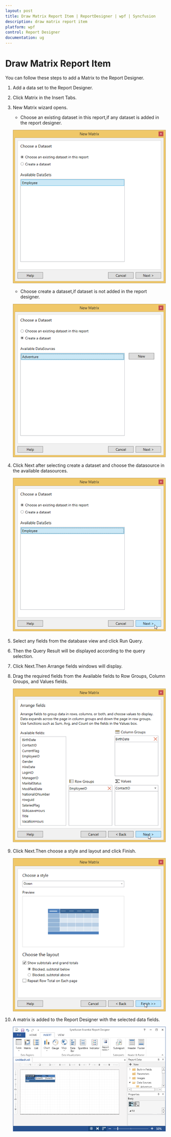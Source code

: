 ```yaml
---
layout: post
title: Draw Matrix Report Item | ReportDesigner | wpf | Syncfusion
description: draw matrix report item
platform: wpf
control: Report Designer
documentation: ug
---
```


# Draw Matrix Report Item

You can follow these steps to add a Matrix to the Report Designer.

1. Add a data set to the Report Designer.

2. Click Matrix in the Insert Tabs.

3. New Matrix wizard opens. 

   * Choose an existing dataset in this report,if any dataset is added in the report designer.
   
   ![](Draw-Matrix-Report-Item_images/Draw-Matrix-Report-Item_img1.png)
   
   * Choose create a dataset,if dataset is not added in the report designer.
   
   ![](Draw-Matrix-Report-Item_images/Draw-Matrix-Report-Item_img2.png)
   
4. Click Next after selecting create a dataset and choose the datasource in the available datasources.

   ![](Draw-Matrix-Report-Item_images/Draw-Matrix-Report-Item_img3.png)

5. Select any fields from the database view and click Run Query.

6. Then the Query Result will be displayed according to the query selection.

7. Click Next.Then Arrange fields windows will display.

8. Drag the required fields from the Available fields to Row Groups, Column Groups, and Values fields.

   ![](Draw-Matrix-Report-Item_images/Draw-Matrix-Report-Item_img4.png)

9. Click Next.Then choose a style and layout and click Finish.

   ![](Draw-Matrix-Report-Item_images/Draw-Matrix-Report-Item_img5.png)

10. A matrix is added to the Report Designer with the selected data fields.

    ![](Draw-Matrix-Report-Item_images/Draw-Matrix-Report-Item_img6.png)

   